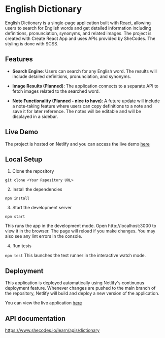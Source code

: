 # English Dictionary
English Dictionary is a single-page application built with React, allowing users to search for English words and get detailed information including definitions, pronunciation, synonyms, and related images. The project is created with Create React App and uses APIs provided by SheCodes. The styling is done with SCSS.

## Features

- **Search Engine**: Users can search for any English word. The results will include detailed definitions, pronunciation, and synonyms.

- **Image Results (Planned)**: The application connects to a separate API to fetch images related to the searched word.

- **Note Functionality (Planned - nice to have)**: A future update will include a note-taking feature where users can copy definitions to a note and save it for later reference. The notes will be editable and will be displayed in a sidebar.

## Live Demo

The project is hosted on Netlify and you can access the live demo [here](https://natalias-dictionary.netlify.app/)

## Local Setup

1. Clone the repository

`git clone <Your Repository URL>`

2. Install the dependencies

`npm install`

3. Start the development server

`npm start`

This runs the app in the development mode. Open http://localhost:3000 to view it in the browser. The page will reload if you make changes. You may also see any lint errors in the console.

4. Run tests

`npm test`
This launches the test runner in the interactive watch mode.

## Deployment

This application is deployed automatically using Netlify's continuous deployment feature. Whenever changes are pushed to the main branch of the repository, Netlify will build and deploy a new version of the application.

You can view the live application [here](https://natalias-dictionary.netlify.app/)

## API documentation
https://www.shecodes.io/learn/apis/dictionary
